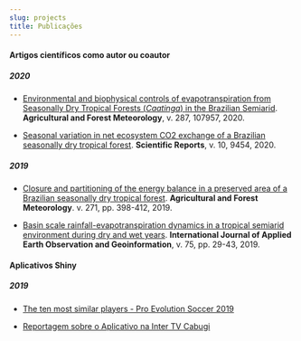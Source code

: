 ```yaml
---
slug: projects
title: Publicações
---
```


#### **Artigos científicos como autor ou coautor**

##### 2020

* [Environmental and biophysical controls of evapotranspiration from Seasonally Dry Tropical Forests (*Caatinga*) in the Brazilian Semiarid](https://doi.org/10.1016/j.agrformet.2020.107957). **Agricultural and Forest Meteorology**, v. 287, 107957, 2020.

* [Seasonal variation in net ecosystem CO2 exchange of a Brazilian seasonally dry tropical forest](https://doi.org/10.1038/s41598-020-66415-w). **Scientific Reports**, v. 10, 9454, 2020.

##### 2019

* [Closure and partitioning of the energy balance in a preserved area of a Brazilian seasonally dry tropical forest](https://doi.org/10.1016/j.agrformet.2019.03.018). **Agricultural and Forest Meteorology**. v. 271, pp. 398-412, 2019.

* [Basin scale rainfall-evapotranspiration dynamics in a tropical semiarid environment during dry and wet years](https://doi.org/10.1016/j.jag.2018.10.007). **International Journal of Applied Earth Observation and Geoinformation**, v. 75, pp. 29-43, 2019. 

#### **Aplicativos Shiny**

##### 2019

* [The ten most similar players - Pro Evolution Soccer 2019](https://thiago-valentim.shinyapps.io/project/)

* [Reportagem sobre o Aplicativo na Inter TV Cabugi](https://globoplay.globo.com/v/8513019/programa/?s=8276s)



